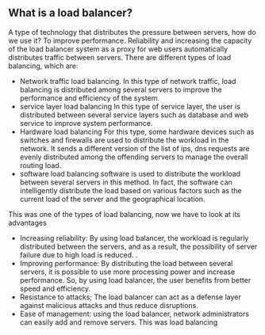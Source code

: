 ## What is a load balancer? 
A type of technology that distributes the pressure between servers, how do we use it? To improve performance. Reliability and increasing the capacity of the load balancer system as a proxy for web users automatically distributes traffic between servers. There are different types of load balancing, which are: 
*  Network traffic load balancing. In this type of network traffic, load balancing is distributed among several servers to improve the performance and efficiency of the system. 
*  service layer load balancing In this type of service layer, the user is distributed between several service layers such as database and web service to improve system performance.
* Hardware load balancing For this type, some hardware devices such as switches and firewalls are used to distribute the workload in the network. It sends a different version of the list of ips, dns requests are evenly distributed among the offending servers to manage the overall routing load. 
*  software load balancing software is used to distribute the workload between several servers in this method. In fact, the software can intelligently distribute the load based on various factors such as the current load of the server and the geographical location.

This was one of the types of load balancing, now we have to look at its advantages
* Increasing reliability: By using load balancer, the workload is regularly distributed between the servers, and as a result, the possibility of server failure due to high load is reduced. . 
*  Improving performance: By distributing the load between several servers, it is possible to use more processing power and increase performance. So, by using load balancer, the user benefits from better speed and efficiency. 
*  Resistance to attacks; The load balancer can act as a defense layer against malicious attacks and thus reduce disruptions.
*  Ease of management: using the load balancer, network administrators can easily add and remove servers. This was load balancing
